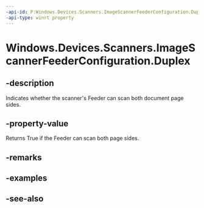 ----api-id: P:Windows.Devices.Scanners.ImageScannerFeederConfiguration.Duplex
-api-type: winrt property
---<!-- Property syntaxpublic bool Duplex { get;  set; }--># Windows.Devices.Scanners.ImageScannerFeederConfiguration.Duplex## -descriptionIndicates whether the scanner's Feeder can scan both document page sides.## -property-valueReturns True if the Feeder can scan both page sides.## -remarks## -examples## -see-also